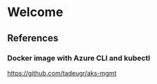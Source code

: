 # Welcome

## References

### Docker image with Azure CLI and kubectl

https://github.com/tadeugr/aks-mgmt